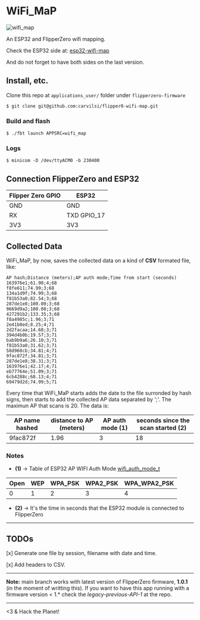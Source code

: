 # WiFi_MaP

![wifi_map](https://github.com/carvilsi/flipper0-wifi-map/blob/main/wifi_map.png?raw=true)

An ESP32 and FlipperZero wifi mapping.

Check the ESP32 side at: [esp32-wifi-map](https://github.com/carvilsi/esp32-wifi-map)

And do not forget to have both sides on the last version.

## Install, etc.

Clone this repo at `applications_user/` folder under `flipperzero-firmware`

`$ git clone git@github.com:carvilsi/flipper0-wifi-map.git`

### Build and flash

`$ ./fbt launch APPSRC=wifi_map`

### Logs

`$ minicom -D /dev/ttyACM0 -b 230400`

## Connection FlipperZero and ESP32

| Flipper Zero GPIO |    ESP32    |
|-------------------|-------------|
|      GND          |     GND     |
|      RX           | TXD GPIO_17 |
|      3V3          |     3V3     |

## Collected Data

WiFi_MaP, by now, saves the collected data on a kind of **CSV** formated file, like:

```
AP hash;Distance (meters);AP auth mode;Time from start (seconds)
163976e1;61.90;4;68
f8fe611;74.99;3;68
134a1d9f;74.99;3;68
f81b53a0;82.54;3;68
287de1e8;100.00;3;68
9669d9a2;100.00;3;68
427291b2;133.35;3;68
f8a4985c;1.96;3;71
2e41b0ed;8.25;4;71
2d2facaa;14.68;3;71
394d4b0b;19.57;3;71
bab9b9a6;26.10;3;71
f81b53a0;31.62;3;71
58d968cb;34.81;4;71
9fac872f;34.81;3;71
287de1e8;38.31;3;71
163976e1;42.17;4;71
eb77764e;51.09;3;71
6cb4288c;68.13;4;71
69479d2d;74.99;5;71
```
Every time that WiFi_MaP starts adds the date to the file surronded by hash signs, then starts to add the collected AP
data separated by ';'. The maximun AP that scans is 20.
The data is:

| AP name hashed | distance to AP (meters) | AP auth mode (1) | seconds since the scan started (2) | 
|----------------|-------------------------|------------------|------------------------------------|
|    9fac872f    |          1.96           |         3        |                 18                 |

### Notes 

- **(1)** -> Table of ESP32 AP WIFI Auth Mode [wifi_auth_mode_t](https://github.com/pycom/esp-idf-2.0/blob/092aa8176ffa0ab386fb6d33e50e1a267bef9d1c/components/esp32/include/esp_wifi_types.h#L58)

| Open | WEP | WPA_PSK | WPA2_PSK | WPA_WPA2_PSK |
|------|-----|---------|----------|--------------|
|  0   |  1  |    2    |    3     |      4       |


- **(2)** -> It's the time in seconds that the ESP32 module is connected to FlipperZero 
---

## TODOs

[x] Generate one file by session, filename with date and time.

[x] Add headers to CSV.

---

**Note:** main branch works with latest version of FlipperZero firmware, **1.0.1** (in the moment of writting this).
If you want to have this app running with a firmware version < 1.* check the *legacy-previous-API-1* at the repo.

---

<3 & Hack the Planet!
